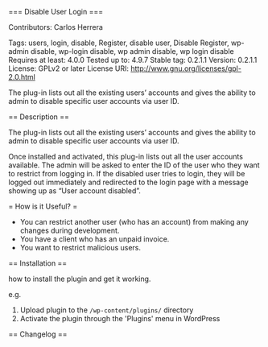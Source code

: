 === Disable User Login ===

Contributors: Carlos Herrera

Tags: users, login, disable, Register, disable user, Disable Register, wp-admin disable, wp-login disable, wp admin disable, wp login disable
Requires at least: 4.0.0
Tested up to: 4.9.7
Stable tag: 0.2.1.1
Version: 0.2.1.1
License: GPLv2 or later
License URI: http://www.gnu.org/licenses/gpl-2.0.html

The plug-in lists out all the existing users’ accounts and gives the ability to admin to disable specific user accounts via user ID.

== Description ==

The plug-in lists out all the existing users’ accounts and gives the ability to admin to disable specific user accounts via user ID. 

Once installed and activated, this plug-in lists out all the user accounts available. The admin will be asked to enter the ID of the user who they want to restrict from logging in. If the disabled user tries to login, they will be logged out immediately and redirected to the login page with a message showing up as “User account disabled”. 

= How is it Useful? =

* You can restrict another user (who has an account) from making any changes during development.
* You have a client who has an unpaid invoice.
* You want to restrict malicious users.

== Installation ==

how to install the plugin and get it working.

e.g.

1. Upload plugin to the `/wp-content/plugins/` directory
2. Activate the plugin through the 'Plugins' menu in WordPress


== Changelog ==

